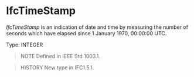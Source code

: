# IfcTimeStamp

_IfcTimeStamp_ is an indication of date and time by measuring the number of seconds which have elapsed since 1 January 1970, 00:00:00 UTC.<!-- end of definition -->

Type: INTEGER

> NOTE  Defined in IEEE Std 1003.1.

> HISTORY  New type in IFC1.5.1.
